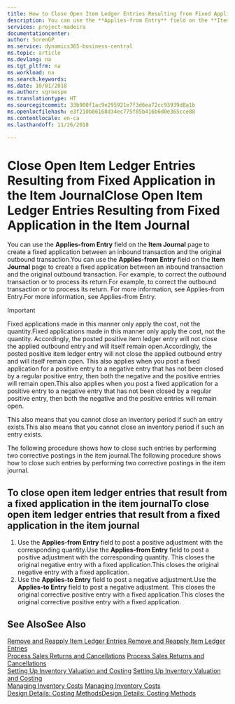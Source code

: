 ```yaml
---
title: How to Close Open Item Ledger Entries Resulting from Fixed Application in the Item Journal | Microsoft Docs
description: You can use the **Applies-from Entry** field on the **Item Journal** page to create a fixed application between an inbound transaction and the original outbound transaction. For example, to correct the outbound transaction or to process its return.
services: project-madeira
documentationcenter: 
author: SorenGP
ms.service: dynamics365-business-central
ms.topic: article
ms.devlang: na
ms.tgt_pltfrm: na
ms.workload: na
ms.search.keywords: 
ms.date: 10/01/2018
ms.author: sgroespe
ms.translationtype: HT
ms.sourcegitcommit: 33b900f1ac9e295921e7f3d6ea72cc93939d8a1b
ms.openlocfilehash: e3f210b86168d34ec775f85b416b6d0e365cce88
ms.contentlocale: en-ca
ms.lasthandoff: 11/26/2018

---
```

# <a name="close-open-item-ledger-entries-resulting-from-fixed-application-in-the-item-journal"></a><span data-ttu-id="d8c81-104">Close Open Item Ledger Entries Resulting from Fixed Application in the Item Journal</span><span class="sxs-lookup"><span data-stu-id="d8c81-104">Close Open Item Ledger Entries Resulting from Fixed Application in the Item Journal</span></span>
<span data-ttu-id="d8c81-105">You can use the **Applies-from Entry** field on the **Item Journal** page to create a fixed application between an inbound transaction and the original outbound transaction.</span><span class="sxs-lookup"><span data-stu-id="d8c81-105">You can use the **Applies-from Entry** field on the **Item Journal** page to create a fixed application between an inbound transaction and the original outbound transaction.</span></span> <span data-ttu-id="d8c81-106">For example, to correct the outbound transaction or to process its return.</span><span class="sxs-lookup"><span data-stu-id="d8c81-106">For example, to correct the outbound transaction or to process its return.</span></span> <span data-ttu-id="d8c81-107">For more information, see Applies-from Entry.</span><span class="sxs-lookup"><span data-stu-id="d8c81-107">For more information, see Applies-from Entry.</span></span>  

> [!IMPORTANT]  
>  <span data-ttu-id="d8c81-108">Fixed applications made in this manner only apply the cost, not the quantity.</span><span class="sxs-lookup"><span data-stu-id="d8c81-108">Fixed applications made in this manner only apply the cost, not the quantity.</span></span> <span data-ttu-id="d8c81-109">Accordingly, the posted positive item ledger entry will not close the applied outbound entry and will itself remain open.</span><span class="sxs-lookup"><span data-stu-id="d8c81-109">Accordingly, the posted positive item ledger entry will not close the applied outbound entry and will itself remain open.</span></span> <span data-ttu-id="d8c81-110">This also applies when you post a fixed application for a positive entry to a negative entry that has not been closed by a regular positive entry, then both the negative and the positive entries will remain open.</span><span class="sxs-lookup"><span data-stu-id="d8c81-110">This also applies when you post a fixed application for a positive entry to a negative entry that has not been closed by a regular positive entry, then both the negative and the positive entries will remain open.</span></span>  
>   
>  <span data-ttu-id="d8c81-111">This also means that you cannot close an inventory period if such an entry exists.</span><span class="sxs-lookup"><span data-stu-id="d8c81-111">This also means that you cannot close an inventory period if such an entry exists.</span></span>  

<span data-ttu-id="d8c81-112">The following procedure shows how to close such entries by performing two corrective postings in the item journal.</span><span class="sxs-lookup"><span data-stu-id="d8c81-112">The following procedure shows how to close such entries by performing two corrective postings in the item journal.</span></span>  

## <a name="to-close-open-item-ledger-entries-that-result-from-a-fixed-application-in-the-item-journal"></a><span data-ttu-id="d8c81-113">To close open item ledger entries that result from a fixed application in the item journal</span><span class="sxs-lookup"><span data-stu-id="d8c81-113">To close open item ledger entries that result from a fixed application in the item journal</span></span>  

1.  <span data-ttu-id="d8c81-114">Use the **Applies-from Entry** field to post a positive adjustment with the corresponding quantity.</span><span class="sxs-lookup"><span data-stu-id="d8c81-114">Use the **Applies-from Entry** field to post a positive adjustment with the corresponding quantity.</span></span> <span data-ttu-id="d8c81-115">This closes the original negative entry with a fixed application.</span><span class="sxs-lookup"><span data-stu-id="d8c81-115">This closes the original negative entry with a fixed application.</span></span>  
2.  <span data-ttu-id="d8c81-116">Use the **Applies-to Entry** field to post a negative adjustment.</span><span class="sxs-lookup"><span data-stu-id="d8c81-116">Use the **Applies-to Entry** field to post a negative adjustment.</span></span> <span data-ttu-id="d8c81-117">This closes the original corrective positive entry with a fixed application.</span><span class="sxs-lookup"><span data-stu-id="d8c81-117">This closes the original corrective positive entry with a fixed application.</span></span>  

## <a name="see-also"></a><span data-ttu-id="d8c81-118">See Also</span><span class="sxs-lookup"><span data-stu-id="d8c81-118">See Also</span></span>  
[<span data-ttu-id="d8c81-119"> Remove and Reapply Item Ledger Entries</span><span class="sxs-lookup"><span data-stu-id="d8c81-119"> Remove and Reapply Item Ledger Entries</span></span>](finance-how-to-remove-and-reapply-item-entries.md)  
 <span data-ttu-id="d8c81-120">[Process Sales Returns and Cancellations](sales-how-process-sales-returns-cancellations.md) </span><span class="sxs-lookup"><span data-stu-id="d8c81-120">[Process Sales Returns and Cancellations](sales-how-process-sales-returns-cancellations.md) </span></span>  
 <span data-ttu-id="d8c81-121">[Setting Up Inventory Valuation and Costing](finance-set-up-inventory-valuation-and-costing.md) </span><span class="sxs-lookup"><span data-stu-id="d8c81-121">[Setting Up Inventory Valuation and Costing](finance-set-up-inventory-valuation-and-costing.md) </span></span>  
 <span data-ttu-id="d8c81-122">[Managing Inventory Costs](finance-manage-inventory-costs.md) </span><span class="sxs-lookup"><span data-stu-id="d8c81-122">[Managing Inventory Costs](finance-manage-inventory-costs.md) </span></span>  
 [<span data-ttu-id="d8c81-123">Design Details: Costing Methods</span><span class="sxs-lookup"><span data-stu-id="d8c81-123">Design Details: Costing Methods</span></span>](design-details-costing-methods.md)

